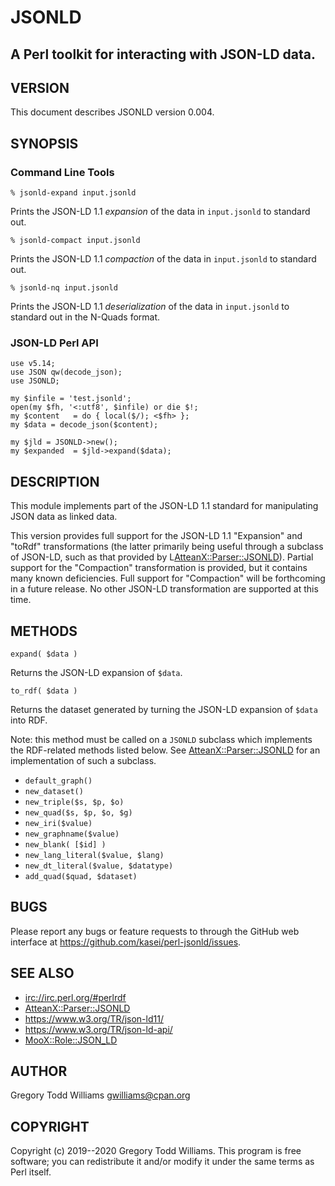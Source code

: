 # JSONLD

## A Perl toolkit for interacting with JSON-LD data.

## VERSION

This document describes JSONLD version 0.004.

## SYNOPSIS

### Command Line Tools

    % jsonld-expand input.jsonld

Prints the JSON-LD 1.1 *expansion* of the data in `input.jsonld` to standard out.

    % jsonld-compact input.jsonld

Prints the JSON-LD 1.1 *compaction* of the data in `input.jsonld` to standard out.

    % jsonld-nq input.jsonld

Prints the JSON-LD 1.1 *deserialization* of the data in `input.jsonld` to standard out in the N-Quads format.

### JSON-LD Perl API

    use v5.14;
    use JSON qw(decode_json);
    use JSONLD;

    my $infile = 'test.jsonld';
    open(my $fh, '<:utf8', $infile) or die $!;
    my $content   = do { local($/); <$fh> };
    my $data = decode_json($content);

    my $jld = JSONLD->new();
    my $expanded  = $jld->expand($data);


## DESCRIPTION

This module implements part of the JSON-LD 1.1 standard for manipulating JSON
data as linked data.

This version provides full support for the JSON-LD 1.1 "Expansion" and
"toRdf" transformations (the latter primarily being useful through a subclass
of JSON-LD, such as that provided by L<AtteanX::Parser::JSONLD>).
Partial support for the "Compaction" transformation is provided, but it
contains many known deficiencies. Full support for "Compaction" will be
forthcoming in a future release.
No other JSON-LD transformation are supported at this time.

## METHODS

`expand( $data )`

Returns the JSON-LD expansion of `$data`.

`to_rdf( $data )`

Returns the dataset generated by turning the JSON-LD expansion of
`$data` into RDF.

Note: this method must be called on a `JSONLD` subclass which
implements the RDF-related methods listed below.
See [AtteanX::Parser::JSONLD](https://metacpan.org/pod/AtteanX::Parser::JSONLD)
for an implementation of such a subclass.

* `default_graph()`
* `new_dataset()`
* `new_triple($s, $p, $o)`
* `new_quad($s, $p, $o, $g)`
* `new_iri($value)`
* `new_graphname($value)`
* `new_blank( [$id] )`
* `new_lang_literal($value, $lang)`
* `new_dt_literal($value, $datatype)`
* `add_quad($quad, $dataset)`

## BUGS

Please report any bugs or feature requests to through the GitHub web
interface at <https://github.com/kasei/perl-jsonld/issues>.

## SEE ALSO

* <irc://irc.perl.org/#perlrdf>
* [AtteanX::Parser::JSONLD](https://metacpan.org/pod/AtteanX::Parser::JSONLD)
* <https://www.w3.org/TR/json-ld11/>
* <https://www.w3.org/TR/json-ld-api/>
* <MooX::Role::JSON_LD>

## AUTHOR

Gregory Todd Williams <gwilliams@cpan.org>

## COPYRIGHT

Copyright (c) 2019--2020 Gregory Todd Williams. This program is free
software; you can redistribute it and/or modify it under the same terms
as Perl itself.
